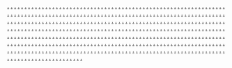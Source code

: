 <a href="https://virtuallermarketingg.weebly.com/">.</a>
<a href="https://meshhousemarketingg.weebly.com/">.</a>
<a href="https://retailcapsulemarketingg.weebly.com/">.</a>
<a href="https://growthmostmarketingg.weebly.com/">.</a>
<a href="https://rackindustrymarketingg.weebly.com/">.</a>
<a href="https://marketingautomation1195.weebly.com/">.</a>
<a href="https://botstormmarketingg.weebly.com/">.</a>
<a href="https://warezhutmarketingg.weebly.com/">.</a>
<a href="https://meshscapemarketingg.weebly.com/">.</a>
<a href="https://makerevenuemarketingg.weebly.com/">.</a>
<a href="https://analyticsdesignmarketingg.weebly.com/">.</a>
<a href="https://cryptcastmarketingg.weebly.com/">.</a>
<a href="https://b2bvaluesmarketingg.weebly.com/">.</a>
<a href="https://chipsyncmarketingg.weebly.com/">.</a>
<a href="https://clearenginemarketingg.weebly.com/">.</a>
<a href="https://vectorglowmarketingg.weebly.com/">.</a>
<a href="https://marketingautomation1187.weebly.com/">.</a>
<a href="https://communicationsplaymarketingg.weebly.com/">.</a>
<a href="https://datahousemarketingg.weebly.com/">.</a>
<a href="https://vectorcentremarketingg.weebly.com/">.</a>
<a href="https://retailsidemarketingg.weebly.com/">.</a>
<a href="https://cyberlogicmarketingg.weebly.com/">.</a>
<a href="https://marketicianmarketingg.weebly.com/">.</a>
<a href="https://techcentremarketingg.weebly.com/">.</a>
<a href="https://botrisemarketingg.weebly.com/">.</a>
<a href="https://semgrammarketingg.weebly.com/">.</a>
<a href="https://technologiesiedmarketinge.weebly.com/">.</a>
<a href="https://marketingautomation1161.weebly.com/">.</a>
<a href="https://wareswaymarketingasa.weebly.com/">.</a>
<a href="https://wizeablemarketingsaas.weebly.com/">.</a>
<a href="https://strategyfocusmarketingssa.weebly.com/">.</a>
<a href="https://promotefitmarketingadasfas.weebly.com/">.</a>
<a href="https://roboticsstockmarketingasca.weebly.com/">.</a>
<a href="https://retailcentremarketingadad.weebly.com/">.</a>
<a href="https://optimizestormmarketingaffds.weebly.com/">.</a>
<a href="https://enginegurumarketingdda.weebly.com/">.</a>
<a href="https://relationsleadermarketingdsaad.weebly.com/">.</a>
<a href="https://comarketmarketingasdk.weebly.com/">.</a>
<a href="https://marketingautomation1220.weebly.com/">.</a>
<a href="https://relationsnowmarketingsdcvsc.weebly.com/">.</a>
<a href="https://softtagsmarketingcscvsc.weebly.com/">.</a>
<a href="https://analyticspressmarketingsds.weebly.com/">.</a>
<a href="https://softsignalmarketingsasd.weebly.com/">.</a>
<a href="https://microfocusmarketingcacas.weebly.com/">.</a>
<a href="https://worksscanmarketingasca.weebly.com/">.</a>
<a href="https://advertisingcompanymarketingvsdfs.weebly.com/">.</a>
<a href="https://nanoconnectionmarketingfsfsaaz.weebly.com/">.</a>
<a href="https://softhivemarketingcascsa.weebly.com/">.</a>
<a href="https://advertisingsyncmarketingsd.weebly.com/">.</a>
<a href="https://managementlistening.weebly.com/">.</a>
<a href="https://bottomlineportmarketingdasdf.weebly.com/">.</a>
<a href="https://marketinghutmarketingdadas.weebly.com/">.</a>
<a href="https://adssagamarketingfcasc.weebly.com/">.</a>
<a href="https://adcaremarketingvscs.weebly.com/">.</a>
<a href="https://technologynowmarketingdscsc.weebly.com/">.</a>
<a href="https://viralhubmarketingscac.weebly.com/">.</a>
<a href="https://viralstripemarketingfsccs.weebly.com/">.</a>
<a href="https://bitslogicmarketingcascs.weebly.com/">.</a>
<a href="https://botentmarketingcscs.weebly.com/">.</a>
<a href="https://optimizemostmarketingcsffs.weebly.com/">.</a>
<a href="https://pageoptimization.weebly.com/">.</a>
<a href="https://microgrammarketingg.weebly.com/">.</a>
<a href="https://bitclubmarketingg.weebly.com/">.</a>
<a href="https://boxesskillmarketingg.weebly.com/">.</a>
<a href="https://chipardmarketingg.weebly.com/">.</a>
<a href="https://clearadvertisemarketingg.weebly.com/">.</a>
<a href="https://revenuefactorymarketingg.weebly.com/">.</a>
<a href="https://publicfeedmarketingg.weebly.com/">.</a>
<a href="https://rigdeckmarketingg.weebly.com/">.</a>
<a href="https://semyardmarketingg.weebly.com/">.</a>
<a href="https://makesoftmarketingg.weebly.com/">.</a>
<a href="https://marketingautomation1244.weebly.com/">.</a>
<a href="https://brandscoutmarketingg.weebly.com/">.</a>
<a href="https://clearseomarketingg.weebly.com/">.</a>
<a href="https://cryptsidemarketingg.weebly.com/">.</a>
<a href="https://b2bscoutmarketingg.weebly.com/">.</a>
<a href="https://digitalbasemarketingg.weebly.com/">.</a>
<a href="https://marketingshipmarketingg.weebly.com/">.</a>
<a href="https://retailstudiomarketingg.weebly.com/">.</a>
<a href="https://startoptimizemarketingg.weebly.com/">.</a>
<a href="https://boxfuelmarketingg.weebly.com/">.</a>
<a href="https://techloadmarketingse.weebly.com/">.</a>
<a href="https://marketingautomation1212.weebly.com/">.</a>
<a href="https://brandingvergemarketingg.weebly.com/">.</a>
<a href="https://realenginemarketingg.weebly.com/">.</a>
<a href="https://bitspropertiesmarketingg.weebly.com/">.</a>
<a href="https://cyberpropertiesmarketingg.weebly.com/">.</a>
<a href="https://realrelationsmarketingg.weebly.com/">.</a>
<a href="https://relationsdeckmarketingg.weebly.com/">.</a>
<a href="https://bottomlineportmarketingg.weebly.com/">.</a>
<a href="https://expertsdockmarketingg.weebly.com/">.</a>
<a href="https://roboticsclubmarketingg.weebly.com/">.</a>
<a href="https://analyticsgrammarketingg.weebly.com/">.</a>
<a href="https://marketingautomation1204.weebly.com/">.</a>
<a href="https://marketcompanymarketingg.weebly.com/">.</a>
<a href="https://retailshipmarketingg.weebly.com/">.</a>
<a href="https://seofeedmarketingg.weebly.com/">.</a>
<a href="https://affiliategrammarketingg.weebly.com/">.</a>
<a href="https://techgearmarketingg.weebly.com/">.</a>
<a href="https://technologyflowmarketingg.weebly.com/">.</a>
<a href="https://viralsignalmarketingg.weebly.com/">.</a>
<a href="https://enginevergemarketingg.weebly.com/">.</a>
<a href="https://enginecastmarketingg.weebly.com/">.</a>
<a href="https://worksdashmarketingg.weebly.com/">.</a>
<a href="https://marketingautomation1172.weebly.com/">.</a>
<a href="https://meshhubmarketingg.weebly.com/">.</a>
<a href="https://vectorindustrymarketingg.weebly.com/">.</a>
<a href="https://realb2bmarketingg.weebly.com/">.</a>
<a href="https://bottomlinepropertiesmarketingg.weebly.com/">.</a>
<a href="https://labsfulmarketingg.weebly.com/">.</a>
<a href="https://marketgraphmarketingg.weebly.com/">.</a>
<a href="https://warenedmarketingg.weebly.com/">.</a>
<a href="https://cryptcorpmarketingg.weebly.com/">.</a>
<a href="https://expertslabmarketingg.weebly.com/">.</a>
<a href="https://b2bclickmarketingg.weebly.com/">.</a>
<a href="https://marketingautomation1237.weebly.com/">.</a>
<a href="https://communicationspassmarketingg.weebly.com/">.</a>
<a href="https://scalegearmarketingg.weebly.com/">.</a>
<a href="https://marketingfeedmarketingg.weebly.com/">.</a>
<a href="https://interactivecasemarketingg.weebly.com/">.</a>
<a href="https://semmakermarketingg.weebly.com/">.</a>
<a href="https://marketincmarketingg.weebly.com/">.</a>
<a href="https://marketinghutmarketingg.weebly.com/">.</a>
<a href="https://advertiseriedmarketingg.weebly.com/">.</a>
<a href="https://optimizeindustrymarketingg.weebly.com/">.</a>
<a href="https://bitsscanmarketingg.weebly.com/">.</a>
<a href="https://marketingautomation1219.weebly.com/">.</a>
<a href="https://gearfuelmarketingg.weebly.com/">.</a>
<a href="https://expertsbaymarketingg.weebly.com/">.</a>
<a href="https://campaignmostmarketingg.weebly.com/">.</a>
<a href="https://advertiseprimemarketingg.weebly.com/">.</a>
<a href="https://worksclickmarketingg.weebly.com/">.</a>
<a href="https://mediascanmarketingg.weebly.com/">.</a>
<a href="https://waresitemsmarketingg.weebly.com/">.</a>
<a href="https://cybervergemarketingg.weebly.com/">.</a>
<a href="https://boxesitemsmarketingg.weebly.com/">.</a>
<a href="https://viralstripemarketingg.weebly.com/">.</a>
<a href="https://marketingautomation1196.weebly.com/">.</a>
<a href="https://mediaspotmarketingg.weebly.com/">.</a>
<a href="https://byteskillmarketingg.weebly.com/">.</a>
<a href="https://soliddatamarketingg.weebly.com/">.</a>
<a href="https://cyberbasemarketingg.weebly.com/">.</a>
<a href="https://boosteablemarketingg.weebly.com/">.</a>
<a href="https://publicatlasmarketingg.weebly.com/">.</a>
<a href="https://boostdropmarketingg.weebly.com/">.</a>
<a href="https://makenibblemarketingg.weebly.com/">.</a>
<a href="https://meshservicesmarketingg.weebly.com/">.</a>
<a href="https://bytesdropmarketingg.weebly.com/">.</a>
<a href="https://marketingautomation1180.weebly.com/">.</a>
<a href="https://wiztagsmarketingg.weebly.com/">.</a>
<a href="https://relationsusmarketingg.weebly.com/">.</a>
<a href="https://datanowmarketingg.weebly.com/">.</a>
<a href="https://docommunicationsmarketingg.weebly.com/">.</a>
<a href="https://rigvergemarketingg.weebly.com/">.</a>
<a href="https://labslevelmarketingg.weebly.com/">.</a>
<a href="https://optimizelayermarketingg.weebly.com/">.</a>
<a href="https://droidoffermarketingg.weebly.com/">.</a>
<a href="https://waresblogmarketingg.weebly.com/">.</a>
<a href="https://vectoraidmarketingg.weebly.com/">.</a>
<a href="https://marketingautomation1245.weebly.com/">.</a>
<a href="https://realcommunicationsmarketingg.weebly.com/">.</a>
<a href="https://realwarezmarketingg.weebly.com/">.</a>
<a href="https://expertsscanmarketingg.weebly.com/">.</a>
<a href="https://interactivespanmarketingg.weebly.com/">.</a>
<a href="https://softprimemarketingg.weebly.com/">.</a>
<a href="https://boxesshiftmarketingg.weebly.com/">.</a>
<a href="https://technologystudiomarketingg.weebly.com/">.</a>
<a href="https://retailoptionmarketingg.weebly.com/">.</a>
<a href="https://technologynowmarketingg.weebly.com/">.</a>
<a href="https://bitslogicmarketingg.weebly.com/">.</a>
<a href="https://marketingautomation1213.weebly.com/">.</a>
<a href="https://interactivetagsmarketingg.weebly.com/">.</a>
<a href="https://boostwaymarketingg.weebly.com/">.</a>
<a href="https://gonibblemarketingg.weebly.com/">.</a>
<a href="https://scalevaluemarketingg.weebly.com/">.</a>
<a href="https://affiliateflowmarketingg.weebly.com/">.</a>
<a href="https://vectorscapemarketingg.weebly.com/">.</a>
<a href="https://solidworksmarketingg.weebly.com/">.</a>
<a href="https://adssagamarketingg.weebly.com/">.</a>
<a href="https://viralhubmarketingg.weebly.com/">.</a>
<a href="https://warefuturemarketingg.weebly.com/">.</a>
<a href="https://marketingautomation1205.weebly.com/">.</a>
<a href="https://interactivedashmarketingg.weebly.com/">.</a>
<a href="https://communicationsshipmarketingg.weebly.com/">.</a>
<a href="https://affiliatescapemarketingg.weebly.com/">.</a>
<a href="https://publicismmarketingg.weebly.com/">.</a>
<a href="https://meshcaremarketingg.weebly.com/">.</a>
<a href="https://realgrowthmarketingg.weebly.com/">.</a>
<a href="https://labsspotmarketingg.weebly.com/">.</a>
<a href="https://informaticsblendmarketingg.weebly.com/">.</a>
<a href="https://nanostartmarketingg.weebly.com/">.</a>
<a href="https://communicationsfitmarketingg.weebly.com/">.</a>
<a href="https://marketingautomation1173.weebly.com/">.</a>
<a href="https://wizicianmarketingg.weebly.com/">.</a>
<a href="https://nanomarkmarketingg.weebly.com/">.</a>
<a href="https://nibblesparkmarketingg.weebly.com/">.</a>
<a href="https://promoterisemarketingg.weebly.com/">.</a>
<a href="https://ppcentmarketingg.weebly.com/">.</a>
<a href="https://interactiveartmarketingg.weebly.com/">.</a>
<a href="https://publiclevelmarketingg.weebly.com/">.</a>
<a href="https://campaignsafermarketingg.weebly.com/">.</a>
<a href="https://technologylightmarketing.weebly.com/">.</a>
<a href="https://interactiveprojectmarketingg.weebly.com/">.</a>
<a href="https://marketingautomation1236.weebly.com/">.</a>
<a href="https://bottomlinevillagemarketingg.weebly.com/">.</a>
<a href="https://targetmethodmarketingg.weebly.com/">.</a>
<a href="https://advertisinglayermarketingg.weebly.com/">.</a>
<a href="https://datalevelmarketingg.weebly.com/">.</a>
<a href="https://codespotmarketingg.weebly.com/">.</a>
<a href="https://godroidmarketingg.weebly.com/">.</a>
<a href="https://affiliateaidmarketingg.weebly.com/">.</a>
<a href="https://adcaremarketingg.weebly.com/">.</a>
<a href="https://interactivepropertiesmarketingg.weebly.com/">.</a>
<a href="https://communicationsscanmarketinge.weebly.com/">.</a>
<a href="https://marketingautomation1225.weebly.com/">.</a>
<a href="https://strategyscapemarketingg.weebly.com/">.</a>
<a href="https://startppcmarketingg.weebly.com/">.</a>
<a href="https://optimizewaymarketingg.weebly.com/">.</a>
<a href="https://expertscapsulemarketingg.weebly.com/">.</a>
<a href="https://expertsicianmarketingg.weebly.com/">.</a>
<a href="https://advertisegraphmarketingg.weebly.com/">.</a>
<a href="https://rigartmarketingg.weebly.com/">.</a>
<a href="https://growthconceptmarketingg.weebly.com/">.</a>
<a href="https://boxyardmarketingg.weebly.com/">.</a>
<a href="https://bytepalacemarketingg.weebly.com/">.</a>
<a href="https://marketingautomation1197.weebly.com/">.</a>
<a href="https://digitalsafermarketingg.weebly.com/">.</a>
<a href="https://datasafermarketingg.weebly.com/">.</a>
<a href="https://worksvaluesmarketingg.weebly.com/">.</a>
<a href="https://databarnmarketingg.weebly.com/">.</a>
<a href="https://gearproductsmarketingg.weebly.com/">.</a>
<a href="https://coreboostmarketingg.weebly.com/">.</a>
<a href="https://searchscapemarketingg.weebly.com/">.</a>
<a href="https://boxesbaymarketingg.weebly.com/">.</a>
<a href="https://chipshackmarketingg.weebly.com/">.</a>
<a href="https://viralportmarketingg.weebly.com/">.</a>
<a href="https://marketingautomation1181.weebly.com/">.</a>
<a href="https://boxestypemarketingg.weebly.com/">.</a>
<a href="https://botvibemarketingg.weebly.com/">.</a>
<a href="https://droidsnapmarketingg.weebly.com/">.</a>
<a href="https://wizservicesmarketingg.weebly.com/">.</a>
<a href="https://makerigmarketingg.weebly.com/">.</a>
<a href="https://boostsagamarketingg.weebly.com/">.</a>
<a href="https://brandingicmarketingg.weebly.com/">.</a>
<a href="https://targetarymarketingg.weebly.com/">.</a>
<a href="https://technosprintmarketingg.weebly.com/">.</a>
<a href="https://brandingloopmarketingg.weebly.com/">.</a>
<a href="https://marketingautomation1229.weebly.com/">.</a>
<a href="https://boxflowmarketingg.weebly.com/">.</a>
<a href="https://audiencehillmarketingg.weebly.com/">.</a>
<a href="https://bottomlineproductmarketingg.weebly.com/">.</a>
<a href="https://workshillmarketingg.weebly.com/">.</a>
<a href="https://communicationspressmarketingg.weebly.com/">.</a>
<a href="https://warezisemarketingg.weebly.com/">.</a>
<a href="https://cryptworkshopmarketingg.weebly.com/">.</a>
<a href="https://ppcfuelmarketingg.weebly.com/">.</a>
<a href="https://bitsishmarketingg.weebly.com/">.</a>
<a href="https://zenmeshmarketingg.weebly.com/">.</a>
<a href="https://marketingautomation1228.weebly.com/">.</a>
<a href="https://brandblogmarketingg.weebly.com/">.</a>
<a href="https://marketingstoremarketingg.weebly.com/">.</a>
<a href="https://softpalacemarketingg.weebly.com/">.</a>
<a href="https://cryptspanmarketingg.weebly.com/">.</a>
<a href="https://wizhutmarketingg.weebly.com/">.</a>
<a href="https://micropushmarketingg.weebly.com/">.</a>
<a href="https://campaignensmarketingg.weebly.com/">.</a>
<a href="https://virtualclickmarketingg.weebly.com/">.</a>
<a href="https://interactivesafermarketingg.weebly.com/">.</a>
<a href="https://technologieshutmarketingg.weebly.com/">.</a>
<a href="https://marketingautomation1189.weebly.com/">.</a>
<a href="https://roboticsworkshopmarketingg.weebly.com/">.</a>
<a href="https://droidartmarketingg.weebly.com/">.</a>
<a href="https://boxpostmarketingg.weebly.com/">.</a>
<a href="https://mediasensemarketingg.weebly.com/">.</a>
<a href="https://techplusmarketingg.weebly.com/">.</a>
<a href="https://publiccharmmarketingg.weebly.com/">.</a>
<a href="https://affiliateshackmarketingg.weebly.com/">.</a>
<a href="https://affiliateoffermarketingg.weebly.com/">.</a>
<a href="https://informaticscentremarketingg.weebly.com/">.</a>
<a href="https://bitgridmarketingg.weebly.com/">.</a>
<a href="https://marketingautomation1188.weebly.com/">.</a>
<a href="https://targetspacemarketingg.weebly.com/">.</a>
<a href="https://optimizeworksmarketingg.weebly.com/">.</a>
<a href="https://bytesitemsmarketingg.weebly.com/">.</a>
<a href="https://codeconceptmarketingg.weebly.com/">.</a>
<a href="https://chiphousemarketingg.weebly.com/">.</a>
<a href="https://adspanmarketingg.weebly.com/">.</a>
<a href="https://boxpushmarketingg.weebly.com/">.</a>
<a href="https://cotechnologymarketingg.weebly.com/">.</a>
<a href="https://addeckmarketingg.weebly.com/">.</a>
<a href="https://interactivemethodmarketingg.weebly.com/">.</a>
<a href="https://internetlazasrt.weebly.com/">.</a>
<a href="https://prgrammarketing.weebly.com/">.</a>
<a href="https://meshbasemarketing.weebly.com/">.</a>
<a href="https://netcapsulemarketing.weebly.com/">.</a>
<a href="https://clearbotmarketing.weebly.com/">.</a>
<a href="https://engineworksmarketing.weebly.com/">.</a>
<a href="https://bastiondigitalrt.weebly.com/">.</a>
<a href="https://gearnedmarketing.weebly.com/">.</a>
<a href="https://technologycharmmarketing.weebly.com/">.</a>
<a href="https://labshillmarketing.weebly.com/">.</a>
<a href="https://roboticstypemarketing.weebly.com/">.</a>
<a href="https://envirtualmarketing.weebly.com/">.</a>
<a href="https://allymarketingrt.weebly.com/">.</a>
<a href="https://nibblespanmarketing.weebly.com/">.</a>
<a href="https://enretailmarketing.weebly.com/">.</a>
<a href="https://affiliateistmarketing.weebly.com/">.</a>
<a href="https://targetgurumarketing.weebly.com/">.</a>
<a href="https://waresdockmarketing.weebly.com/">.</a>
<a href="https://arrowheadmarketingrt.weebly.com/">.</a>
<a href="https://adpressmarketing.weebly.com/">.</a>
<a href="https://chipaidmarketing.weebly.com/">.</a>
<a href="https://optimizecharmmarketing.weebly.com/">.</a>
<a href="https://adsprojectmarketing.weebly.com/">.</a>
<a href="https://virtualwaymarketing.weebly.com/">.</a>
<a href="https://connectionsonlinert.weebly.com/">.</a>
<a href="https://audiencesolutionsmarketing.weebly.com/">.</a>
<a href="https://crypteablemarketing.weebly.com/">.</a>
<a href="https://droidtypemarketing.weebly.com/">.</a>
<a href="https://affiliatemethodmarketing.weebly.com/">.</a>
<a href="https://enginestormmarketing.weebly.com/">.</a>
<a href="https://motivateadvertisingrt.weebly.com/">.</a>
<a href="https://adsartmarketing.weebly.com/">.</a>
<a href="https://virtualstoremarketing.weebly.com/">.</a>
<a href="https://seoscopemarketing.weebly.com/">.</a>
<a href="https://expertsspacemarketing.weebly.com/">.</a>
<a href="https://gearglowmarketing.weebly.com/">.</a>
<a href="https://tetraonlinert.weebly.com/">.</a>
<a href="https://brandingshiftmarketing.weebly.com/">.</a>
<a href="https://optimizebarnmarketing.weebly.com/">.</a>
<a href="https://affiliateplusmarketing.weebly.com/">.</a>
<a href="https://growthpressmarketing.weebly.com/">.</a>
<a href="https://semtagsmarketing.weebly.com/">.</a>
<a href="https://expanddigitalsrt.weebly.com/">.</a>
<a href="https://cyberenginemarketing.weebly.com/">.</a>
<a href="https://optimizeproductmarketing.weebly.com/">.</a>
<a href="https://startsoftmarketing.weebly.com/">.</a>
<a href="https://netvaluesmarketing.weebly.com/">.</a>
<a href="https://ennetmarketing.weebly.com/">.</a>
<a href="https://pulsemarketingrt.weebly.com/">.</a>
<a href="https://nanospecialsmarketing.weebly.com/">.</a>
<a href="https://interactivecharmmarketing.weebly.com/">.</a>
<a href="https://bitsdockmarketing.weebly.com/">.</a>
<a href="https://cyberfuturemarketing.weebly.com/">.</a>
<a href="https://netproductsmarketing.weebly.com/">.</a>
<a href="https://maadvertisingrt.weebly.com/">.</a>
<a href="https://publicblendmarketing.weebly.com/">.</a>
<a href="https://wareslymarketing.weebly.com/">.</a>
<a href="https://boostcompanymarketing.weebly.com/">.</a>
<a href="https://retailindustrymarketings.weebly.com/">.</a>
<a href="https://bytewaymarketing.weebly.com/">.</a>
<a href="https://aemblyonlinert.weebly.com/">.</a>
<a href="https://scaleleadermarketing.weebly.com/">.</a>
<a href="https://netshipmarketing.weebly.com/">.</a>
<a href="https://boxesconnectionmarketing.weebly.com/">.</a>
<a href="https://boxsnapmarketing.weebly.com/">.</a>
<a href="https://adgearmarketing.weebly.com/">.</a>
<a href="https://agileadvertisingrt.weebly.com/">.</a>
<a href="https://publiclogicmarketing.weebly.com/">.</a>
<a href="https://roboticsstripemarketing.weebly.com/">.</a>
<a href="https://optimizehousemarketing.weebly.com/">.</a>
<a href="https://prdropmarketing.weebly.com/">.</a>
<a href="https://warezbasemarketing.weebly.com/">.</a>
<a href="https://forcemarketirt.weebly.com/">.</a>
<a href="https://communicationsvaluemarketing.weebly.com/">.</a>
<a href="https://boxesenginemarketing.weebly.com/">.</a>
<a href="https://promotemarkmarketing.weebly.com/">.</a>
<a href="https://retailretailsmarketing.weebly.com/">.</a>
<a href="https://cyberconnectionmarketing.weebly.com/">.</a>
<a href="https://atlasonlinert.weebly.com/">.</a>
<a href="https://meshsafermarketing.weebly.com/">.</a>
<a href="https://affiliateitemsmarketing.weebly.com/">.</a>
<a href="https://strategyservicesmarketing.weebly.com/">.</a>
<a href="https://interactivesedmarketing.weebly.com/">.</a>
<a href="https://viralshiftmarketing.weebly.com/">.</a>
<a href="https://surgemarketinrt.weebly.com/">.</a>
<a href="https://brandingsagamarketing.weebly.com/">.</a>
<a href="https://truedroidmarketing.weebly.com/">.</a>
<a href="https://ppcblendmarketing.weebly.com/">.</a>
<a href="https://activeinteractivemarketing.weebly.com/">.</a>
<a href="https://netidmarketing.weebly.com/">.</a>
<a href="https://aetonlinert.weebly.com/">.</a>
<a href="https://analyticsclubmarketing.weebly.com/">.</a>
<a href="https://informaticsbaymarketing.weebly.com/">.</a>
<a href="https://affiliateproductmarketings.weebly.com/">.</a>
<a href="https://relationscrewmarketing.weebly.com/">.</a>
<a href="https://netfuturemarketing.weebly.com/">.</a>
<a href="https://varietyadvertisgrt.weebly.com/">.</a>
<a href="https://pixelspacemarketing.weebly.com/">.</a>
<a href="https://brandingbasemarketing.weebly.com/">.</a>
<a href="https://dataloadmarketing.weebly.com/">.</a>
<a href="https://adsworksmarketing.weebly.com/">.</a>
<a href="https://informaticsportmarketing.weebly.com/">.</a>
<a href="https://commandonlinert.weebly.com/">.</a>
<a href="https://publicscopemarketing.weebly.com/">.</a>
<a href="https://boxprojectmarketing.weebly.com/">.</a>
<a href="https://expertsindustrymarketing.weebly.com/">.</a>
<a href="https://boxesfeedmarketing.weebly.com/">.</a>
<a href="https://nanoprojectmarketing.weebly.com/">.</a>
<a href="https://bootadvertisinrt.weebly.com/">.</a>
<a href="https://makeretailmarketing.weebly.com/">.</a>
<a href="https://expertsideasmarketing.weebly.com/">.</a>
<a href="https://revenueatlasmarketing.weebly.com/">.</a>
<a href="https://revenueworkmarketing.weebly.com/">.</a>
<a href="https://sempostmarketing.weebly.com/">.</a>
<a href="https://netmarketingrt.weebly.com/">.</a>
<a href="https://targetistmarketing.weebly.com/">.</a>
<a href="https://pixelpassmarketing.weebly.com/">.</a>
<a href="https://vectorshipmarketing.weebly.com/">.</a>
<a href="https://bytealmarketing.weebly.com/">.</a>
<a href="https://bitblendmarketing.weebly.com/">.</a>
<a href="https://connectionsonlinert.weebly.com/">.</a>
<a href="https://makeinteractivemarketing1174.weebly.com/">.</a>
<a href="https://makeinteractivemarketing1171.weebly.com/">.</a>
<a href="https://makeinteractivemarketing1157.weebly.com/">.</a>
<a href="https://makeinteractivemarketing1149.weebly.com/">.</a>
<a href="https://makeinteractivemarketing1141.weebly.com/">.</a>
<a href="https://makeinteractivemarketing1133.weebly.com/">.</a>
<a href="https://makeinteractivemarketing1125.weebly.com/">.</a>
<a href="https://makeinteractivemarketing1117.weebly.com/">.</a>
<a href="https://makeinteractivemarketing1109.weebly.com/">.</a>
<a href="https://makeinteractivemarketing1099.weebly.com/">.</a>
<a href="https://expanddigitalsrt.weebly.com/">.</a>
<a href="https://marketingautomation2307.weebly.com/">.</a>
<a href="https://marketingautomation2299.weebly.com/">.</a>
<a href="https://marketingautomation2291.weebly.com/">.</a>
<a href="https://marketingautomation2283.weebly.com/">.</a>
<a href="https://marketingautomation2275.weebly.com/">.</a>
<a href="https://marketingautomation2269.weebly.com/">.</a>
<a href="https://marketingautomation2259.weebly.com/">.</a>
<a href="https://marketingautomation2251.weebly.com/">.</a>
<a href="https://marketingautomation2243.weebly.com/">.</a>
<a href="https://marketingautomation2235.weebly.com/">.</a>
<a href="https://pulsemarketingrt.weebly.com/">.</a>
<a href="https://makeinteractivemarketing1175.weebly.com/">.</a>
<a href="https://makeinteractivemarketing1172.weebly.com/">.</a>
<a href="https://makeinteractivemarketing1159.weebly.com/">.</a>
<a href="https://makeinteractivemarketing1150.weebly.com/">.</a>
<a href="https://makeinteractivemarketing1142.weebly.com/">.</a>
<a href="https://makeinteractivemarketing1134.weebly.com/">.</a>
<a href="https://makeinteractivemarketing1126.weebly.com/">.</a>
<a href="https://makeinteractivemarketing1118.weebly.com/">.</a>
<a href="https://makeinteractivemarketing1110.weebly.com/">.</a>
<a href="https://makeinteractivemarketing1100.weebly.com/">.</a>
<a href="https://agileadvertisingrt.weebly.com/">.</a>
<a href="https://marketingautomation2308.weebly.com/">.</a>
<a href="https://marketingautomation2300.weebly.com/">.</a>
<a href="https://marketingautomation2292.weebly.com/">.</a>
<a href="https://marketingautomation2284.weebly.com/">.</a>
<a href="https://marketingautomation2277.weebly.com/">.</a>
<a href="https://marketingautomation2274.weebly.com/">.</a>
<a href="https://marketingautomation2260.weebly.com/">.</a>
<a href="https://marketingautomation2254.weebly.com/">.</a>
<a href="https://marketingautomation2244.weebly.com/">.</a>
<a href="https://marketingautomation2236.weebly.com/">.</a>
<a href="https://forcemarketirt.weebly.com/">.</a>
<a href="https://makeinteractivemarketing1176.weebly.com/">.</a>
<a href="https://makeinteractivemarketing1165.weebly.com/">.</a>
<a href="https://makeinteractivemarketing1158.weebly.com/">.</a>
<a href="https://makeinteractivemarketing1151.weebly.com/">.</a>
<a href="https://makeinteractivemarketing1143.weebly.com/">.</a>
<a href="https://makeinteractivemarketing1135.weebly.com/">.</a>
<a href="https://makeinteractivemarketing1127.weebly.com/">.</a>


